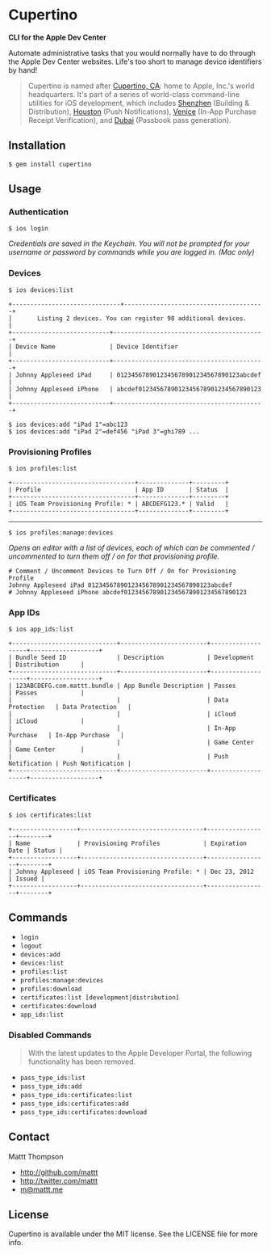 # Cupertino
**CLI for the Apple Dev Center**

Automate administrative tasks that you would normally have to do through the Apple Dev Center websites. Life's too short to manage device identifiers by hand!

> Cupertino is named after [Cupertino, CA](http://en.wikipedia.org/wiki/Cupertino,_California): home to Apple, Inc.'s world headquarters.
> It's part of a series of world-class command-line utilities for iOS development, which includes [Shenzhen](https://github.com/mattt/shenzhen) (Building & Distribution), [Houston](https://github.com/mattt/houston) (Push Notifications), [Venice](https://github.com/mattt/venice) (In-App Purchase Receipt Verification), and [Dubai](https://github.com/mattt/dubai) (Passbook pass generation).

## Installation

    $ gem install cupertino

## Usage

### Authentication

    $ ios login


_Credentials are saved in the Keychain. You will not be prompted for your username or password by commands while you are logged in. (Mac only)_

### Devices

    $ ios devices:list

    +------------------------------+---------------------------------------+
    |       Listing 2 devices. You can register 98 additional devices.     |
    +---------------------------+------------------------------------------+
    | Device Name               | Device Identifier                        |
    +---------------------------+------------------------------------------+
    | Johnny Appleseed iPad     | 0123456789012345678901234567890123abcdef |
    | Johnny Appleseed iPhone   | abcdef0123456789012345678901234567890123 |
    +---------------------------+------------------------------------------+

    $ ios devices:add "iPad 1"=abc123
    $ ios devices:add "iPad 2"=def456 "iPad 3"=ghi789 ...

### Provisioning Profiles

    $ ios profiles:list

    +----------------------------------+--------------+---------+
    | Profile                          | App ID       | Status  |
    +----------------------------------+--------------+---------+
    | iOS Team Provisioning Profile: * | ABCDEFG123.* | Valid   |
    +----------------------------------+--------------+---------+

---

    $ ios profiles:manage:devices

_Opens an editor with a list of devices, each of which can be commented / uncommented to turn them off / on for that provisioning profile._

    # Comment / Uncomment Devices to Turn Off / On for Provisioning Profile
    Johnny Appleseed iPad 0123456789012345678901234567890123abcdef
    # Johnny Appleseed iPhone abcdef0123456789012345678901234567890123

### App IDs

    $ ios app_ids:list

    +-----------------------------+------------------------+-------------------+-------------------+
    | Bundle Seed ID              | Description            | Development       | Distribution      |
    +-----------------------------+------------------------+-------------------+-------------------+
    | 123ABCDEFG.com.mattt.bundle | App Bundle Description | Passes            | Passes            |
    |                             |                        | Data Protection   | Data Protection   |
    |                             |                        | iCloud            | iCloud            |
    |                             |                        | In-App Purchase   | In-App Purchase   |
    |                             |                        | Game Center       | Game Center       |
    |                             |                        | Push Notification | Push Notification |
    +-----------------------------+------------------------+-------------------+-------------------+

### Certificates

    $ ios certificates:list

    +------------------+----------------------------------+-----------------+--------+
    | Name             | Provisioning Profiles            | Expiration Date | Status |
    +------------------+----------------------------------+-----------------+--------+
    | Johnny Appleseed | iOS Team Provisioning Profile: * | Dec 23, 2012    | Issued |
    +------------------+----------------------------------+-----------------+--------+

## Commands

- `login`
- `logout`
- `devices:add`
- `devices:list`
- `profiles:list`
- `profiles:manage:devices`
- `profiles:download`
- `certificates:list [development|distribution]`
- `certificates:download`
- `app_ids:list`

### Disabled Commands

> With the latest updates to the Apple Developer Portal, the following functionality has been removed.

- `pass_type_ids:list`
- `pass_type_ids:add`
- `pass_type_ids:certificates:list`
- `pass_type_ids:certificates:add`
- `pass_type_ids:certificates:download`

## Contact

Mattt Thompson

- http://github.com/mattt
- http://twitter.com/mattt
- m@mattt.me

## License

Cupertino is available under the MIT license. See the LICENSE file for more info.
